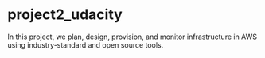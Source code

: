 # project2_udacity
In this project, we plan, design, provision, and monitor infrastructure in AWS using industry-standard and open source tools.
